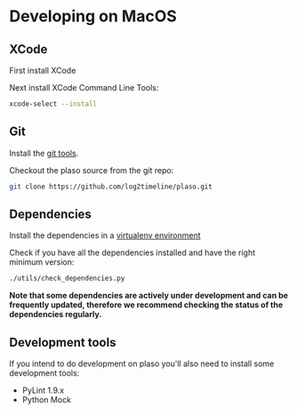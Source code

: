 # Developing on MacOS

## XCode

First install XCode

Next install XCode Command Line Tools:

```bash
xcode-select --install
```

## Git

Install the [git tools](https://git-scm.com/downloads).

Checkout the plaso source from the git repo:

```bash
git clone https://github.com/log2timeline/plaso.git
```

## Dependencies

Install the dependencies in a [virtualenv environment](../user/MacOS-Source-Release.html#install-plaso-contained-within-a-virtual-environment)

Check if you have all the dependencies installed and have the right minimum
version:

```bash
./utils/check_dependencies.py
```

**Note that some dependencies are actively under development and can be
frequently updated, therefore we recommend checking the status of the
dependencies regularly.**

## Development tools

If you intend to do development on plaso you'll also need to install some development tools:

* PyLint 1.9.x
* Python Mock
